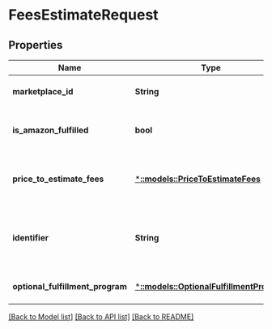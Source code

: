 # FeesEstimateRequest

## Properties
Name | Type | Description | Notes
------------ | ------------- | ------------- | -------------
**marketplace_id** | **String** | A marketplace identifier. | [default to null]
**is_amazon_fulfilled** | **bool** | When true, the offer is fulfilled by Amazon. | [optional] [default to null]
**price_to_estimate_fees** | [***::models::PriceToEstimateFees**](PriceToEstimateFees.md) | The product price that the fee estimate is based on. | [default to null]
**identifier** | **String** | A unique identifier provided by the caller to track this request. | [default to null]
**optional_fulfillment_program** | [***::models::OptionalFulfillmentProgram**](OptionalFulfillmentProgram.md) |  | [optional] [default to null]

[[Back to Model list]](../README.md#documentation-for-models) [[Back to API list]](../README.md#documentation-for-api-endpoints) [[Back to README]](../README.md)


